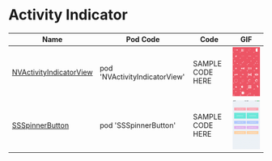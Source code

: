 Activity Indicator
======================
Name | Pod Code | Code | GIF
--- | --- | --- | ---
[NVActivityIndicatorView](https://github.com/ninjaprox/NVActivityIndicatorView) | pod 'NVActivityIndicatorView' | SAMPLE CODE HERE |  <img src="/Controls/readme_assets/NVActivityIndicatorView-image-1.gif" width="100%">
[SSSpinnerButton](https://github.com/simformsolutions/SSSpinnerButton) |  pod 'SSSpinnerButton' | SAMPLE CODE HERE | <img src="/Controls/readme_assets/SSSpinnerButton-image-1.gif" width="100%">
